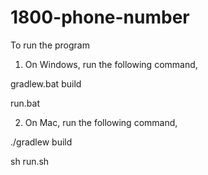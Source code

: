 # 1800-phone-number
To run the program

1. On Windows,  run the following command, 

gradlew.bat build 

run.bat 

 

2. On Mac, run the following command, 

./gradlew build 

sh run.sh 